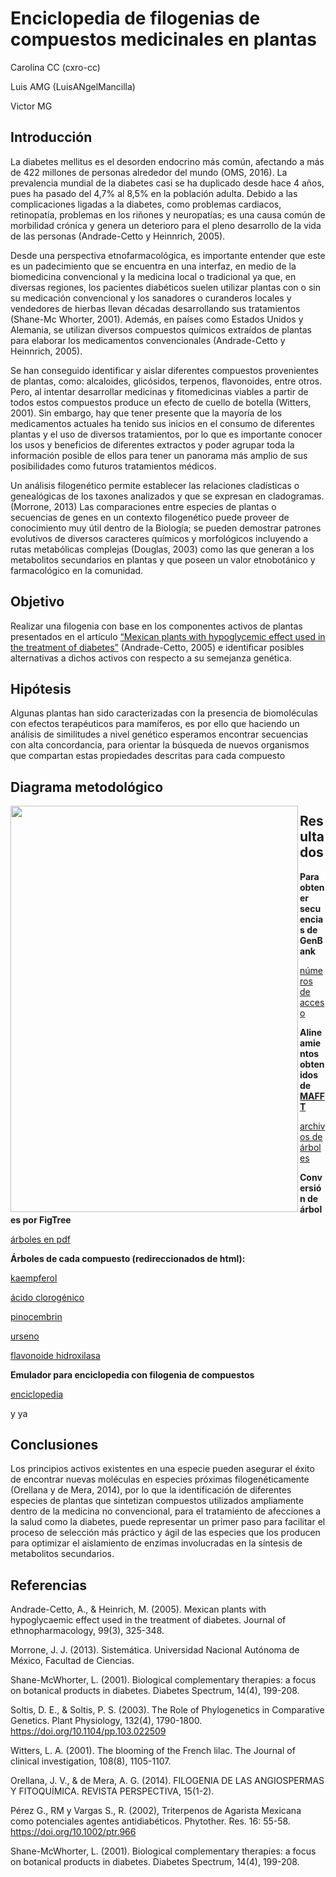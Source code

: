 # Enciclopedia de filogenias de compuestos medicinales en plantas

Carolina CC (cxro-cc)

Luis AMG (LuisANgelMancilla)

Victor MG 

## Introducción
La diabetes mellitus es el desorden endocrino más común, afectando a más de 422 millones de personas alrededor del mundo (OMS, 2016). La prevalencia mundial de la diabetes casi se ha duplicado desde hace 4 años, pues ha pasado del 4,7% al 8,5% en la población adulta. Debido a las complicaciones ligadas a la diabetes, como problemas cardiacos, retinopatía, problemas en los riñones y neuropatías; es una causa común de morbilidad crónica y genera un deterioro para el pleno desarrollo de la vida de las personas (Andrade-Cetto y Heinnrich, 2005).

Desde una perspectiva etnofarmacológica, es importante entender que este es un padecimiento que se encuentra en una interfaz, en medio de la biomedicina convencional y la medicina local o tradicional ya que, en diversas regiones, los pacientes diabéticos suelen utilizar plantas con o sin su medicación convencional y los sanadores o curanderos locales y vendedores de hierbas llevan décadas desarrollando sus tratamientos (Shane-Mc Whorter, 2001). Además, en países como Estados Unidos y Alemania, se utilizan diversos compuestos químicos extraídos de plantas para elaborar los medicamentos convencionales (Andrade-Cetto y Heinnrich, 2005).

Se han conseguido identificar y aislar diferentes compuestos provenientes de plantas, como: alcaloides, glicósidos, terpenos, flavonoides, entre otros. Pero, al intentar desarrollar medicinas y fitomedicinas viables a partir de todos estos compuestos produce un efecto de cuello de botella (Witters, 2001). Sin embargo, hay que tener presente que la mayoría de los medicamentos actuales ha tenido sus inicios en el consumo de diferentes plantas y el uso de diversos tratamientos, por lo que es importante conocer los usos y beneficios de diferentes extractos y poder agrupar toda la información posible de ellos para tener un panorama más amplio de sus posibilidades como futuros tratamientos médicos. 

Un análisis filogenético permite establecer las relaciones cladísticas o genealógicas de los taxones analizados y que se expresan en cladogramas. (Morrone, 2013) Las comparaciones entre especies de plantas o secuencias de genes en un contexto filogenético puede proveer de conocimiento muy útil dentro de la Biología; se pueden demostrar patrones evolutivos de diversos caracteres químicos y morfológicos incluyendo a rutas metabólicas complejas (Douglas, 2003) como las que generan a los metabolitos secundarios en plantas y que poseen un valor etnobotánico y farmacológico en la comunidad.


## Objetivo
Realizar una filogenia con base en los componentes activos de plantas presentados en el artículo [“Mexican plants with hypoglycemic effect used in the treatment of diabetes”](http://etnof.fciencias.unam.mx/P3Pub/Pdf/010.pdf) (Andrade-Cetto, 2005) e identificar posibles alternativas a dichos activos con respecto a su semejanza genética.

## Hipótesis
Algunas plantas han sido caracterizadas con la presencia de biomoléculas con efectos terapéuticos para mamíferos, es por ello que haciendo un análisis de similitudes a nivel genético esperamos encontrar secuencias con alta concordancia, para orientar la búsqueda de nuevos organismos que compartan estas propiedades descritas para cada compuesto


## Diagrama metodológico
<img align="left" width="460" height="650" src="https://github.com/cxro-cc/Filogenia_plantas_medicinales/blob/main/diagrama.png">



## Resultados

**Para obtener secuencias de GenBank**

[números de acceso](github.com/cxro-cc/Filogenia_plantas_medicinales/blob/main/numeros%20de%20acceso)

**Alineamientos obtenidos de [MAFFT](https://mafft.cbrc.jp/alignment/server/)**

[archivos de árboles](https://github.com/cxro-cc/Filogenia_plantas_medicinales/tree/main/archivos%20tre) 

**Conversión de árboles por FigTree**

[árboles en pdf](https://github.com/cxro-cc/Filogenia_plantas_medicinales/tree/main/arboles%20pdf) 

**Árboles de cada compuesto (redireccionados de html):**

[kaempferol](https://htmlpreview.github.io/?https://github.com/cxro-cc/Filogenia_plantas_medicinales/blob/main/kaemp.html)

[ácido clorogénico](https://htmlpreview.github.io/?https://github.com/cxro-cc/Filogenia_plantas_medicinales/blob/main/ac_clorogenico.html)

[pinocembrin](https://htmlpreview.github.io/?https://github.com/cxro-cc/Filogenia_plantas_medicinales/blob/main/pino.html)

[urseno](https://htmlpreview.github.io/?https://github.com/cxro-cc/Filogenia_plantas_medicinales/blob/main/urseno.html)

[flavonoide hidroxilasa](https://htmlpreview.github.io/?https://github.com/cxro-cc/Filogenia_plantas_medicinales/blob/main/flavonide.html)

**Emulador para enciclopedia con filogenia de compuestos**

[enciclopedia](https://github.com/cxro-cc/Filogenia_plantas_medicinales/blob/main/enciclopedia.py)

y ya


## Conclusiones
Los principios activos existentes en una especie pueden asegurar el éxito de encontrar nuevas moléculas en especies próximas filogenéticamente (Orellana y de Mera, 2014), por lo que la identificación de  diferentes especies de plantas que sintetizan compuestos utilizados ampliamente dentro de la medicina no convencional, para el tratamiento de afecciones a la salud como la diabetes, puede representar un primer paso para facilitar el proceso de selección más práctico y ágil de las especies que los producen para optimizar el aislamiento de enzimas involucradas en la síntesis de metabolitos secundarios.

## Referencias
  Andrade-Cetto, A., & Heinrich, M. (2005). Mexican plants with hypoglycaemic effect used in the treatment of diabetes. Journal of ethnopharmacology, 99(3), 325-348.
  
  Morrone, J. J. (2013). Sistemática. Universidad Nacional Autónoma de México, Facultad de Ciencias.
  
  Shane-McWhorter, L. (2001). Biological complementary therapies: a focus on botanical products in diabetes. Diabetes Spectrum, 14(4), 199-208.
  
  Soltis, D. E., & Soltis, P. S. (2003). The Role of Phylogenetics in Comparative Genetics. Plant Physiology, 132(4), 1790-1800. https://doi.org/10.1104/pp.103.022509
  
  Witters, L. A. (2001). The blooming of the French lilac. The Journal of clinical investigation, 108(8), 1105-1107.
  
  Orellana, J. V., & de Mera, A. G. (2014). FILOGENIA DE LAS ANGIOSPERMAS Y FITOQUÍMICA. REVISTA PERSPECTIVA, 15(1-2).

  Pérez G., RM y Vargas S., R. (2002), Triterpenos de Agarista Mexicana como potenciales agentes antidiabéticos. Phytother. Res. 16: 55-58. https://doi.org/10.1002/ptr.966
  
  Shane-McWhorter, L. (2001). Biological complementary therapies: a focus on botanical products in diabetes. Diabetes Spectrum, 14(4), 199-208.


